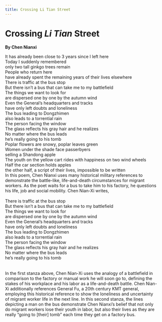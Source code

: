 ```yaml
---
title: Crossing Li Tian Street
---
```

# Crossing *Li Tian* Street
**By Chen Nianxi**
<html>
    <head>
        <link rel="stylesheet" href="stylesheet.css">
        <p></p>
    </head>
    <body>
        <div class = "poetBox">
            <div class= "flexbox-poem flexbox-item-1">
            It has already been close to 3 years since I left here<br />
            Today I suddenly remembered<br />
            only two tall ginkgo trees remain<br />
            People who return here <br />
            have already spent the remaining years of their lives elsewhere <br />
            There is traffic at the bus stop <br />
            But there isn’t a bus that can take me to my battlefield <br />
            The things we want to look for <br />
            are dispersed one by one by the autumn wind<br />
            Even the General’s headquarters and tracks <br />
            have only left doubts and loneliness<br />
            The bus leading to Dongzhimen<br />
            also leads to a torrential rain<br />
            The person facing the window<br />
            The glass reflects his gray hair and he realizes<br />
            No matter where the bus leads<br />
            he’s really going to his tomb <br />
            Poplar flowers are snowy, poplar leaves green<br />
            Women under the shade face passerbyers<br />
            selling a Shandong apple <br />
            The youth on the yellow cart rides with happiness on two wind wheels <br />
            Half the car section holds apples<br />
            the other half, a script of their lives, impossible to be written<br />
            </div>
            <div class="flexbox-blurb flexbox-item-2">
                In this poem, Chen Nianxi uses many historical military references to demonstrate the battle-like, life-and-death circumstances for migrant workers. As the poet waits for a bus to take him to his factory, he questions his life, job and social mobility. Chen Nian-Xi writes, <br />
                <br />
                <div class="quotedpoetry" > 
                There is traffic at the bus stop <br />
                But there isn’t a bus that can take me to my battlefield <br />
                The things we want to look for <br />
                are dispersed one by one by the autumn wind<br />
                Even the General’s headquarters and tracks <br />
                have only left doubts and loneliness<br />
                The bus leading to Dongzhimen<br />
                also leads to a torrential rain<br />
                The person facing the window<br />
                The glass reflects his gray hair and he realizes<br />
                No matter where the bus leads<br />
                he’s really going to his tomb <br />
                <br />
                <br />
                </div>
                In the first stanza above, Chen Nian-Xi uses the analogy of a battlefield in comparison to the factory or manual work he will soon go to, defining the stakes of his workplace and his labor as a life-and-death battle. Chen Nian-Xi additionally references General Fu, a 20th century KMT general, employing this historical reference to show the loneliness and uncertainty of migrant worker life in the next line. In this second stanza, the lines depicting a man on the bus demonstrate Chen Nianxi’s belief that not only do migrant workers lose their youth in labor, but also their lives as they are really “going to [their] tomb” each time they get on a factory bus. 
            </div>
        </div>
    </body>
</html>
